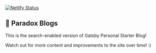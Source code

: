 [![Netlify Status](https://api.netlify.com/api/v1/badges/0643e551-0fef-4f57-9d3c-29d576f3e06c/deploy-status)](https://app.netlify.com/sites/gatsby-personal-starter-blog/deploys)

## 🚀 Paradox Blogs

This is the search-enabled version of Gatsby Personal Starter Blog!

Watch out for more content and improvements to the site over time! :)

